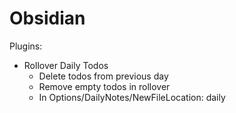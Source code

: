 # Obsidian

Plugins:

- Rollover Daily Todos
	- Delete todos from previous day
	- Remove empty todos in rollover
	- In Options/DailyNotes/NewFileLocation: daily
